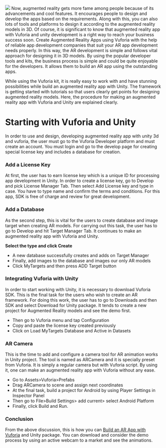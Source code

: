 ![](https://images.viblo.asia/a3c5c53d-5cb9-448e-97f2-eae9f6bb0797.jpg)
Now, augmented reality gets more fame among people because of its advancements and cool features. It encourages people to design and develop the apps based on the requirements. Along with this, you can also lots of tools and platforms to design it according to the augmented reality models in 3D. Of course, it is significant to know that augmented reality app with Vuforia and unity development is a right way to reach your business success soon. Create Augmented Reality Apps using Vuforia with the help of reliable app development companies that suit your AR app development needs properly. In this way, the AR development is simple and follows vital approach for designing it in 3D models. By using the popular developer tools and kits, the business process is simple and could be quite enjoyable for the developers. It allows them to build an AR app using the outstanding apps.

While using the Vuforia kit, it is really easy to work with and have stunning possibilities while build an augmented reality app with Unity. The framework is getting started with tutorials so that users clearly get points for designing augmented reality models. Here, the procedure for making an augmented reality app with Vuforia and Unity are explained clearly.

# **Starting with Vuforia and Unity**
In order to use and design, developing augmented reality app with unity 3d and vuforia, the user must go to the Vuforia Developer platform and must create an account. You must login and go to the develop page for creating special license key and includes a database for creation.

### Add a License Key
At first, the user has to earn license key which is a unique ID for processing app development in Unity. In order to create a license key, go to Develop and pick License Manager Tab. Then select Add License key and type in case. You have to type name and confirm the terms and conditions. For this app, SDK is free of charge and review for great development.

### Add a Database
As the second step, this is vital for the users to create database and image target when creating AR models. For carrying out this task, the user has to go to Develop and hit Target Manager Tab. It continues to make an augmented reality app with Vuforia and Unity.

**Select the type and click Create**
* A new database successfully creates and adds on Target Manager
* Finally, add images to the database and images our only AR models
* Click MyTargets and then press ADD Target button

### Integrating Vuforia with Unity
In order to start working with Unity, it is necessary to download Vuforia SDK. This is the final task for the users who wish to create an AR framework. For doing this work, the user has to go to Downloads and then SDK and select Download for Unity package. It tends to create a new project for Augmented Reality models and see the demo first.
* Then go to Vuforia menu and tap Configuration
* Copy and paste the license key created previously
* Click on Load MyTargets Database and Active in Datasets

### AR Camera
This is the time to add and configure a camera tool for AR animation works in Unity project. The tool is named as ARCamera and it is specially preset from Vuforia. It is simply a regular camera but with Vuforia script. By using it, one can make an augmented reality app with Vuforia without any ease.
* Go to Assets>Vuforia>Prefabs
* Drag ARCamera to scene and assign next coordinates
* At the final task, build a project for Android by using Player Settings in Inspector Panel
* Then go to File>Build Settings> add current> select Android Platform
* Finally, click Build and Run.

### **Conclusion**
From the above discussion, this is how you can [Build an AR App with Vuforia](https://www.trustfirms.com/top-10-augmented-reality-development-companies-india-usa) and Unity package. You can download and consider the demo process by using an active webcam to a market and see the animations.
